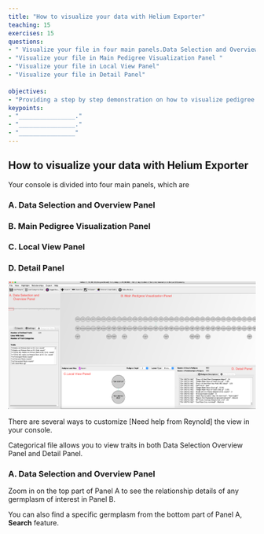 ```yaml
---
title: "How to visualize your data with Helium Exporter"
teaching: 15
exercises: 15
questions:
- " Visualize your file in four main panels.Data Selection and Overview Panel"
- "Visualize your file in Main Pedigree Visualization Panel "
- "Visualize your file in Local View Panel"
- "Visualize your file in Detail Panel"

objectives:
- "Providing a step by step demonstration on how to visualize pedigree lines alone with rawphenotypic data in all panels."
keypoints:
- "________________."
- "________________."
- "________________"
---
```

## How to visualize your data with Helium Exporter

Your console is divided into four main panels, which are 

### A. Data Selection and Overview Panel
### B. Main Pedigree Visualization Panel 
### C. Local View Panel
### D. Detail Panel

![Screenshot of main code listing](../fig/helium-exporter-7.png)

There are several ways to customize [Need help from Reynold] the view in your console.


Categorical file allows you to view traits in both Data Selection Overview Panel and Detail Panel. 

### A. Data Selection and Overview Panel

Zoom in on the top part of Panel A to see the relationship details of any germplasm of interest in Panel B. 

You can also find a specific germplasm from the bottom part of Panel A, **Search** feature.
